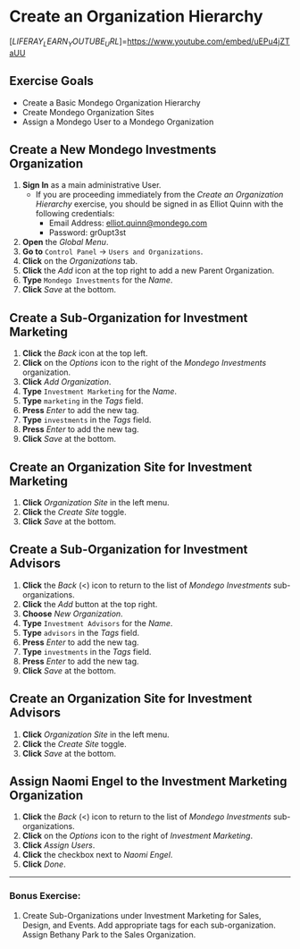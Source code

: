# Create an Organization Hierarchy 

[$LIFERAY_LEARN_YOUTUBE_URL$]=https://www.youtube.com/embed/uEPu4jZTaUU

## Exercise Goals 
* Create a Basic Mondego Organization Hierarchy 
* Create Mondego Organization Sites 
* Assign a Mondego User to a Mondego Organization 

## Create a New Mondego Investments Organization 
1. **Sign In** as a main administrative User. 
	- If you are proceeding immediately from the _Create an Organization Hierarchy_ exercise, you should be signed in as Elliot Quinn with the following credentials: 
		- Email Address: elliot.quinn@mondego.com 
		- Password: gr0upt3st 
2. **Open** the _Global Menu_. 
3. **Go to** `Control Panel` &rarr; `Users and Organizations`. 
4. **Click** on the _Organizations_ tab. 
5. **Click** the _Add_ icon at the top right to add a new Parent Organization. 
6. **Type** `Mondego Investments` for the _Name_. 
7. **Click** _Save_ at the bottom. 

## Create a Sub-Organization for Investment Marketing 
1. **Click** the _Back_ icon at the top left. 
2. **Click** on the _Options_ icon to the right of the _Mondego Investments_ organization. 
3. **Click** _Add Organization_. 
4. **Type** `Investment Marketing` for the _Name_. 
5. **Type** `marketing` in the _Tags_ field. 
6. **Press** _Enter_ to add the new tag. 
7. **Type** `investments` in the _Tags_ field. 
8. **Press** _Enter_ to add the new tag. 
9. **Click** _Save_ at the bottom. 

## Create an Organization Site for Investment Marketing 
1. **Click** _Organization Site_ in the left menu. 
2. **Click** the _Create Site_ toggle. 
3. **Click** _Save_ at the bottom. 

## Create a Sub-Organization for Investment Advisors 
1. **Click** the _Back_ (<) icon to return to the list of _Mondego Investments_ sub-organizations. 
2. **Click** the _Add_ button at the top right. 
3. **Choose** _New Organization_. 
4. **Type** `Investment Advisors` for the _Name_. 
5. **Type** `advisors` in the _Tags_ field. 
6. **Press** _Enter_ to add the new tag. 
7. **Type** `investments` in the _Tags_ field. 
8. **Press** _Enter_ to add the new tag. 
9. **Click** _Save_ at the bottom. 

## Create an Organization Site for Investment Advisors 
1. **Click** _Organization Site_ in the left menu. 
2. **Click** the _Create Site_ toggle. 
3. **Click** _Save_ at the bottom. 

## Assign Naomi Engel to the Investment Marketing Organization 
1. **Click** the _Back_ (<) icon to return to the list of _Mondego Investments_ sub-organizations. 
2. **Click** on the _Options_ icon to the right of _Investment Marketing_. 
3. **Click** _Assign Users_. 
4. **Click** the checkbox next to _Naomi Engel_. 
5. **Click** _Done_. 

---

### Bonus Exercise: 
1. Create Sub-Organizations under Investment Marketing for Sales, Design, and Events. Add appropriate tags for each sub-organization. Assign Bethany Park to the Sales Organization. 